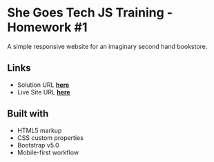 # She Goes Tech JS Training - Homework #1

A simple responsive website for an imaginary second hand bookstore.

## Links

- Solution URL [**here**]()
- Live Site URL [**here**]()

## Built with

- HTML5 markup
- CSS custom properties
- Bootstrap v5.0
- Mobile-first workflow
